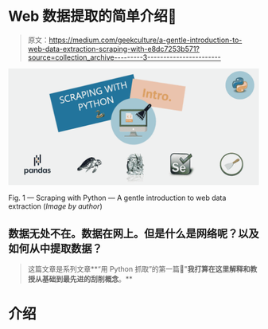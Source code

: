 # Web 数据提取的简单介绍🐍

> 原文：<https://medium.com/geekculture/a-gentle-introduction-to-web-data-extraction-scraping-with-e8dc7253b571?source=collection_archive---------3----------------------->

![](img/8f73a42104f2595da7fba6d0d951bc8f.png)

Fig. 1 — Scraping with Python — A gentle introduction to web data extraction (*Image by author*)

## 数据无处不在。数据在网上。但是什么是网络呢？以及如何从中提取数据？

> 这篇文章是系列文章**“用 Python 抓取”的第一篇🐍"**我打算在这里解释和教授从基础到最先进的刮削概念**。**

# 介绍